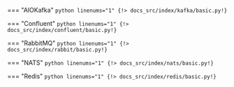 === "AIOKafka"
    ```python linenums="1"
    {!> docs_src/index/kafka/basic.py!}
    ```

=== "Confluent"
    ```python linenums="1"
    {!> docs_src/index/confluent/basic.py!}
    ```

=== "RabbitMQ"
    ```python linenums="1"
    {!> docs_src/index/rabbit/basic.py!}
    ```

=== "NATS"
    ```python linenums="1"
    {!> docs_src/index/nats/basic.py!}
    ```

=== "Redis"
    ```python linenums="1"
    {!> docs_src/index/redis/basic.py!}
    ```